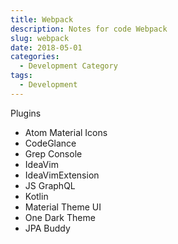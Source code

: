 ```yaml
---
title: Webpack
description: Notes for code Webpack
slug: webpack
date: 2018-05-01
categories:
  - Development Category
tags:
  - Development
---
```


Plugins

- Atom Material Icons
- CodeGlance
- Grep Console
- IdeaVim
- IdeaVimExtension
- JS GraphQL
- Kotlin
- Material Theme UI
- One Dark Theme
- JPA Buddy